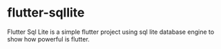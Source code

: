 # flutter-sqllite
Flutter Sql Lite is a simple flutter project using sql lite database engine to show how powerful is flutter.
